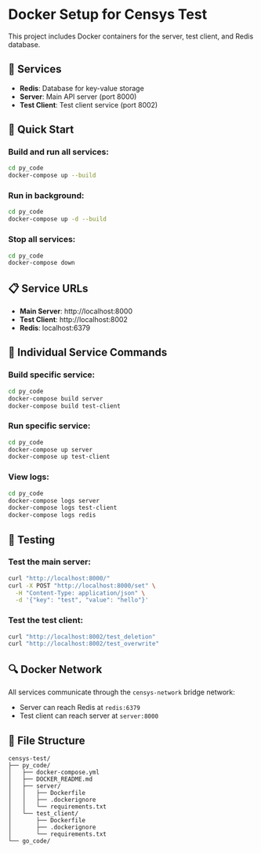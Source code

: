 # Docker Setup for Censys Test

This project includes Docker containers for the server, test client, and Redis database.

## 🐳 Services

- **Redis**: Database for key-value storage
- **Server**: Main API server (port 8000)
- **Test Client**: Test client service (port 8002)

## 🚀 Quick Start

### Build and run all services:
```bash
cd py_code
docker-compose up --build
```

### Run in background:
```bash
cd py_code
docker-compose up -d --build
```

### Stop all services:
```bash
cd py_code
docker-compose down
```

## 📋 Service URLs

- **Main Server**: http://localhost:8000
- **Test Client**: http://localhost:8002
- **Redis**: localhost:6379

## 🔧 Individual Service Commands

### Build specific service:
```bash
cd py_code
docker-compose build server
docker-compose build test-client
```

### Run specific service:
```bash
cd py_code
docker-compose up server
docker-compose up test-client
```

### View logs:
```bash
cd py_code
docker-compose logs server
docker-compose logs test-client
docker-compose logs redis
```

## 🧪 Testing

### Test the main server:
```bash
curl "http://localhost:8000/"
curl -X POST "http://localhost:8000/set" \
  -H "Content-Type: application/json" \
  -d '{"key": "test", "value": "hello"}'
```

### Test the test client:
```bash
curl "http://localhost:8002/test_deletion"
curl "http://localhost:8002/test_overwrite"
```

## 🔍 Docker Network

All services communicate through the `censys-network` bridge network:
- Server can reach Redis at `redis:6379`
- Test client can reach server at `server:8000`

## 📁 File Structure

```
censys-test/
├── py_code/
│   ├── docker-compose.yml
│   ├── DOCKER_README.md
│   ├── server/
│   │   ├── Dockerfile
│   │   ├── .dockerignore
│   │   └── requirements.txt
│   └── test_client/
│       ├── Dockerfile
│       ├── .dockerignore
│       └── requirements.txt
└── go_code/
```

